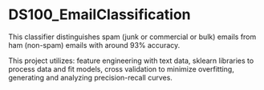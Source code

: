 # DS100_EmailClassification

This classifier distinguishes spam (junk or commercial or bulk) emails from ham (non-spam) emails with around 93% accuracy. 

This project utilizes: feature engineering with text data, sklearn libraries to process data and fit models, cross validation to minimize overfitting, generating and analyzing precision-recall curves.
